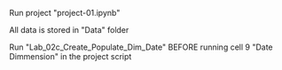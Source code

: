 Run project "project-01.ipynb"

All data is stored in "Data" folder

Run "Lab_02c_Create_Populate_Dim_Date" BEFORE running cell 9 "Date Dimmension" in the project script
